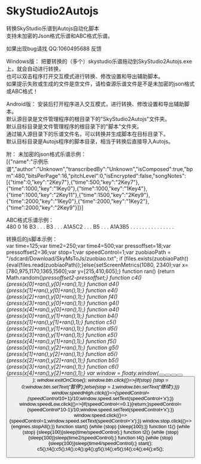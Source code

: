 # SkyStudio2Autojs
转换SkyStudio乐谱到Autojs自动化脚本<br>
支持未加密的Json格式乐谱和ABC格式乐谱。<br>

如果出现bug请找 QQ:1060495688 反馈<br>

Windows版：
把要转换的（多个）skystudio乐谱拖动到SkyStudio2Autojs.exe上，就会自动进行转换，<br>
也可以双击程序打开交互模式进行转换、修改设置和导出辅助脚本。<br>
如果提示失败或生成的文件是空文件，请检查源乐谱文件是不是未加密的json格式或ABC格式！<br>

Android版：
安装后打开程序进入交互模式，进行转换、修改设置和导出辅助脚本。<br>
默认源目录是文件管理程序的根目录下的"SkyStudio2Autojs"文件夹。<br>
默认目标目录是文件管理程序的根目录下的"脚本"文件夹。<br>
通过输入源目录下的乐谱文件名，可以转换并生成脚本在目标目录下。<br>
默认目标目录是Autojs程序的脚本目录，相当于转换后直接导入Autojs。<br>

附：
未加密的json格式乐谱示例：<br>
[{"name":"示例乐谱","author":"Unknown","transcribedBy":"Unknown","isComposed":true,"bpm":480,"bitsPerPage":16,"pitchLevel":0,"isEncrypted":false,"songNotes":[{"time":0,"key":"2Key7"},{"time":500,"key":"2Key7"},{"time":1000,"key":"1Key0"},{"time":1000,"key":"1Key4"},{"time":1000,"key":"2Key11"},{"time":1500,"key":"2Key9"},{"time":2000,"key":"1Key0"},{"time":2000,"key":"1Key2"},{"time":2000,"key":"2Key9"}]}]

ABC格式乐谱示例：<br>
<DontCopyThisLine> 480 0 16
B3 . . . B3 . . . A1A5C2 . . . B5 . . . A1A3B5 . . . . . . . . . . . . . . . 

转换后的js脚本示例：<br>
var time=125;var time2=250;var time4=500;var pressoffset=18;var pressoffset2=36;var stop=1;var speedControl=1;var zuobiaoPath = "/sdcard/Download/SkyMsToJs/zuobiao.txt";
if (files.exists(zuobiaoPath)) {eval(files.read(zuobiaoPath));}else{setScreenMetrics(1080, 2340);var x=[780,975,1170,1365,1560];var y=[215,410,605];}
function ran() {return Math.random()*pressoffset2-pressoffset;}
function c4() {press(x[0]+ran(),y[0]+ran(),1);}
function d4() {press(x[1]+ran(),y[0]+ran(),1);}
function e4() {press(x[2]+ran(),y[0]+ran(),1);}
function f4() {press(x[3]+ran(),y[0]+ran(),1);}
function g4() {press(x[4]+ran(),y[0]+ran(),1);}
function a4() {press(x[0]+ran(),y[1]+ran(),1);}
function b4() {press(x[1]+ran(),y[1]+ran(),1);}
function c5() {press(x[2]+ran(),y[1]+ran(),1);}
function d5() {press(x[3]+ran(),y[1]+ran(),1);}
function e5() {press(x[4]+ran(),y[1]+ran(),1);}
function f5() {press(x[0]+ran(),y[2]+ran(),1);}
function g5() {press(x[1]+ran(),y[2]+ran(),1);}
function a5() {press(x[2]+ran(),y[2]+ran(),1);}
function b5() {press(x[3]+ran(),y[2]+ran(),1);}
function c6() {press(x[4]+ran(),y[2]+ran(),1);}
var window = floaty.window(<frame><vertical><button id="btn" text='开始'/><horizontal><button id="speedLow" text='减速' w="80"/><button id="speedHigh" text='加速' w="80"/></horizontal><horizontal><button id="speed" text='1.0x' w="80"/><button id="stop" text='停止' w="80"/></horizontal></vertical></frame>);
window.exitOnClose();
window.btn.click(()=>{if(stop) {stop = 0;window.btn.setText('暂停');}else{stop = 1;window.btn.setText('继续');}})
window.speedHigh.click(()=>{speedControl=(speedControl*10+1)/10;window.speed.setText(speedControl+'x');})
window.speedLow.click(()=>{if(speedControl<=0.1){return;}speedControl=(speedControl*10-1)/10;window.speed.setText(speedControl+'x');})
window.speed.click(()=>{speedControl=1;window.speed.setText(speedControl+'x');})
window.stop.click(()=>{engines.stopAll();})
function start() {while (stop) {sleep(100);}}
function t1() {while (stop) {sleep(100)}sleep(time/speedControl);}
function t2() {while (stop) {sleep(100)}sleep(time2/speedControl);}
function t4() {while (stop) {sleep(100)}sleep(time4/speedControl);}
start();
c5();t4();c5();t4();c4();g4();g5();t4();e5();t4();c4();e4();e5();
